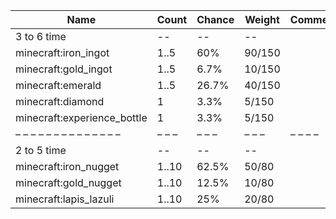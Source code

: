 | Name                        | Count | Chance | Weight | Comment |
| --------------------------- | ----- | ------ | ------ | ------- |
| 3 to 6 time                 |    -- |     -- |     -- |         |
| minecraft:iron_ingot        |  1..5 |    60% | 90/150 |         |
| minecraft:gold_ingot        |  1..5 |   6.7% | 10/150 |         |
| minecraft:emerald           |  1..5 |  26.7% | 40/150 |         |
| minecraft:diamond           |     1 |   3.3% |  5/150 |         |
| minecraft:experience_bottle |     1 |   3.3% |  5/150 |         |
| – – – – – – – – – – – – – – | – – – | – – –  | – – –  | – – – – |
| 2 to 5 time                 |    -- |     -- |     -- |         |
| minecraft:iron_nugget       | 1..10 |  62.5% |  50/80 |         |
| minecraft:gold_nugget       | 1..10 |  12.5% |  10/80 |         |
| minecraft:lapis_lazuli      | 1..10 |    25% |  20/80 |         |
